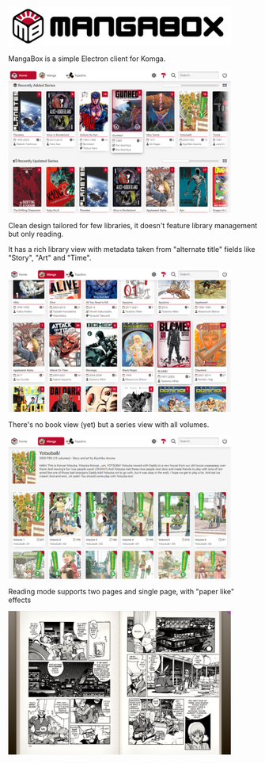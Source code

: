 <picture><img alt="MangaBox Logo" src="mangabox-logo-new-with-name.png" width=450px></picture>

MangaBox is a simple Electron client for Komga.

<img alt="MangaBox main UI" src=".localassets/MangaBox_001.png" width=450px>

Clean design tailored for few libraries, it doesn't feature library management but only reading.

It has a rich library view with metadata taken from "alternate title" fields like "Story", "Art" and "Time". 

<img alt="MangaBox main UI" src=".localassets/MangaBox_002.png" width=450px>

There's no book view (yet) but a series view with all volumes.

<img alt="MangaBox main UI" src=".localassets/MangaBox_004.png" width=450px>

Reading mode supports two pages and single page, with "paper like" effects

<img alt="MangaBox main UI" src=".localassets/MangaBox_003.png" width=450px>
